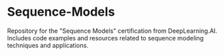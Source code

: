 # Sequence-Models
Repository for the "Sequence Models" certification from DeepLearning.AI. Includes code examples and resources related to sequence modeling techniques and applications.
